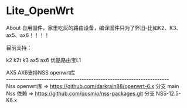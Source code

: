 # Lite_OpenWrt
About
自用固件，家里吃灰的路由设备，编译固件只为了怀旧-比如K2、K3、ax5、ax6！！！！

目前支持：

k2   k2t  k3  ax5  ax6  优酷路由宝L1

AX5 AX6支持NSS openwrt库<br>
---------------------------------------------------------------------<br>
Nss openwrt库 => https://github.com/darkrain88/openwrt-6.x  分支 main <br>
Nss 依赖 => https://github.com/qosmio/nss-packages.git  分支 NSS-12.5-K6.x <br>

